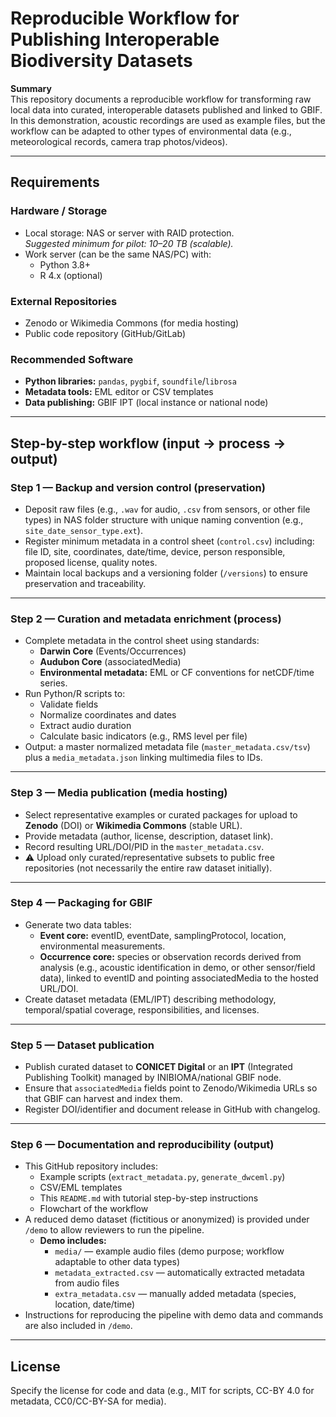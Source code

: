# Reproducible Workflow for Publishing Interoperable Biodiversity Datasets

**Summary**  
This repository documents a reproducible workflow for transforming raw local data into curated, interoperable datasets published and linked to GBIF. In this demonstration, acoustic recordings are used as example files, but the workflow can be adapted to other types of environmental data (e.g., meteorological records, camera trap photos/videos).

---

## Requirements

### Hardware / Storage
- Local storage: NAS or server with RAID protection.  
  *Suggested minimum for pilot: 10–20 TB (scalable).*
- Work server (can be the same NAS/PC) with:
  - Python 3.8+  
  - R 4.x (optional)

### External Repositories
- Zenodo or Wikimedia Commons (for media hosting)  
- Public code repository (GitHub/GitLab)

### Recommended Software
- **Python libraries:** `pandas`, `pygbif`, `soundfile`/`librosa`  
- **Metadata tools:** EML editor or CSV templates  
- **Data publishing:** GBIF IPT (local instance or national node)

---

## Step-by-step workflow (input → process → output)

### Step 1 — Backup and version control (preservation)
- Deposit raw files (e.g., `.wav` for audio, `.csv` from sensors, or other file types) in NAS folder structure with unique naming convention (e.g., `site_date_sensor_type.ext`).  
- Register minimum metadata in a control sheet (`control.csv`) including: file ID, site, coordinates, date/time, device, person responsible, proposed license, quality notes.  
- Maintain local backups and a versioning folder (`/versions`) to ensure preservation and traceability.

---

### Step 2 — Curation and metadata enrichment (process)
- Complete metadata in the control sheet using standards:  
  - **Darwin Core** (Events/Occurrences)  
  - **Audubon Core** (associatedMedia)  
  - **Environmental metadata:** EML or CF conventions for netCDF/time series.  
- Run Python/R scripts to:  
  - Validate fields  
  - Normalize coordinates and dates  
  - Extract audio duration  
  - Calculate basic indicators (e.g., RMS level per file)  
- Output: a master normalized metadata file (`master_metadata.csv/tsv`) plus a `media_metadata.json` linking multimedia files to IDs.

---

### Step 3 — Media publication (media hosting)
- Select representative examples or curated packages for upload to **Zenodo** (DOI) or **Wikimedia Commons** (stable URL).  
- Provide metadata (author, license, description, dataset link).  
- Record resulting URL/DOI/PID in the `master_metadata.csv`.  
- ⚠️ Upload only curated/representative subsets to public free repositories (not necessarily the entire raw dataset initially).

---

### Step 4 — Packaging for GBIF
- Generate two data tables:  
  - **Event core:** eventID, eventDate, samplingProtocol, location, environmental measurements.  
  - **Occurrence core:** species or observation records derived from analysis (e.g., acoustic identification in demo, or other sensor/field data), linked to eventID and pointing associatedMedia to the hosted URL/DOI.  
- Create dataset metadata (EML/IPT) describing methodology, temporal/spatial coverage, responsibilities, and licenses.

---

### Step 5 — Dataset publication
- Publish curated dataset to **CONICET Digital** or an **IPT** (Integrated Publishing Toolkit) managed by INIBIOMA/national GBIF node.  
- Ensure that `associatedMedia` fields point to Zenodo/Wikimedia URLs so that GBIF can harvest and index them.  
- Register DOI/identifier and document release in GitHub with changelog.

---

### Step 6 — Documentation and reproducibility (output)
- This GitHub repository includes:  
  - Example scripts (`extract_metadata.py`, `generate_dwceml.py`)  
  - CSV/EML templates  
  - This `README.md` with tutorial step-by-step instructions  
  - Flowchart of the workflow  
- A reduced demo dataset (fictitious or anonymized) is provided under `/demo` to allow reviewers to run the pipeline.  
  - **Demo includes:**  
    - `media/` — example audio files (demo purpose; workflow adaptable to other data types)
    - `metadata_extracted.csv` — automatically extracted metadata from audio files  
    - `extra_metadata.csv` — manually added metadata (species, location, date/time)  
- Instructions for reproducing the pipeline with demo data and commands are also included in `/demo`.

---

## License
Specify the license for code and data (e.g., MIT for scripts, CC-BY 4.0 for metadata, CC0/CC-BY-SA for media).

